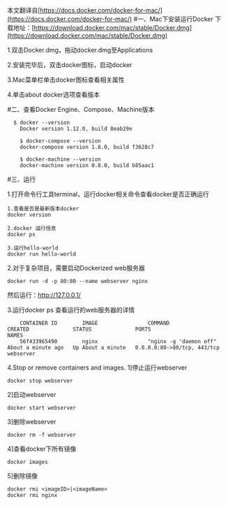 本文翻译自[https://docs.docker.com/docker-for-mac/](https://docs.docker.com/docker-for-mac/)
#一、Mac下安装运行Docker
下载地址：[https://download.docker.com/mac/stable/Docker.dmg](https://download.docker.com/mac/stable/Docker.dmg)

1.双击Docker.dmg，拖动docker.dmg至Applications

2.安装完毕后，双击docker图标，启动docker

3.Mac菜单栏单击docker图标查看相关属性

4.单击about docker选项查看版本

#二、查看Docker Engine、Compose、Machine版本
```
  $ docker --version
	Docker version 1.12.0, build 8eab29e

	$ docker-compose --version
	docker-compose version 1.8.0, build f3628c7

	$ docker-machine --version
	docker-machine version 0.8.0, build b85aac1
```

#三、运行

1.打开命令行工具terminal，运行docker相关命令查看docker是否正确运行
```
1.查看是否是最新版本docker
docker version

2.docker 运行信息
docker ps

3.运行hello-world
docker run hello-world
```

2.对于复杂项目，需要启动Dockerized web服务器
```
docker run -d -p 80:80 --name webserver nginx
```

然后运行：http://127.0.0.1/


3.运行docker ps  查看运行的web服务器的详情
```
    CONTAINER ID        IMAGE                COMMAND                  CREATED              STATUS              PORTS                              NAMES
    56f433965490        nginx                "nginx -g 'daemon off"   About a minute ago   Up About a minute   0.0.0.0:80->80/tcp, 443/tcp   webserver
```

4.Stop or remove containers and images.
1]停止运行webserver
```
docker stop webserver
```

2]启动webserver
```
docker start webserver
```

3]删除webserver
```
docker rm -f webserver
```


4]查看docker下所有镜像
```
docker images
```

5]删除镜像
```
docker rmi <imageID>|<imageName>
docker rmi nginx
```

